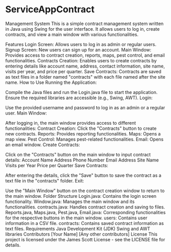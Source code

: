 # ServiceAppContract
Management System
This is a simple contract management system written in Java using Swing for the user interface. It allows users to log in, create contracts, and view a main window with various functionalities.

Features
Login Screen: Allows users to log in as admin or regular users.
Signup Screen: New users can sign up for an account.
Main Window: Provides access to contract creation, reports, maps, pest control, and email functionalities.
Contracts Creation: Enables users to create contracts by entering details like account name, address, contact information, site name, visits per year, and price per quarter.
Save Contracts: Contracts are saved as text files in a folder named "contracts" with each file named after the site name.
How to Use
Running the Application:

Compile the Java files and run the Login.java file to start the application.
Ensure the required libraries are accessible (e.g., Swing, AWT).
Login:

Use the provided username and password to log in as an admin or a regular user.
Main Window:

After logging in, the main window provides access to different functionalities:
Contract Creation: Click the "Contracts" button to create new contracts.
Reports: Provides reporting functionalities.
Maps: Opens a map view.
Pest Control: Manages pest-related functionalities.
Email: Opens an email window.
Create Contracts:

Click on the "Contracts" button on the main window to input contract details:
Account Name
Address
Phone Number
Email Address
Site Name
Visits per Year
Price per Quarter
Save Contracts:

After entering the details, click the "Save" button to save the contract as a text file in the "contracts" folder.
Exit:

Use the "Main Window" button on the contract creation window to return to the main window.
Folder Structure
Login.java: Contains the login screen functionality.
Window.java: Manages the main window and its functionalities.
contracts.java: Handles contract creation and saving to files.
Reports.java, Maps.java, Pest.java, Email.java: Corresponding functionalities for the respective buttons in the main window.
users: Contains user information in a CSV file.
contracts: Contains saved contract information as text files.
Requirements
Java Development Kit (JDK)
Swing and AWT libraries
Contributors
[Your Name]
[Any other contributors]
License
This project is licensed under the James Scott License - see the LICENSE file for details.
